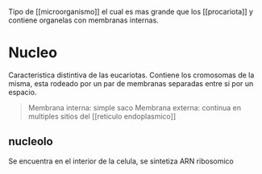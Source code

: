 Tipo de [[microorganismo]] el cual es mas grande que los [[procariota]] y contiene organelas con membranas internas.

# Nucleo 
Caracteristica distintiva de las eucariotas.
Contiene los cromosomas de la misma, esta rodeado por un  par de membranas separadas entre si por un espacio.
> Membrana interna: simple saco
> Membrana externa: continua en multiples sitios del [[reticulo endoplasmico]]

## nucleolo
Se encuentra en el interior de la celula, se sintetiza ARN ribosomico

